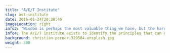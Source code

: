 ```yaml
---
title: "A/E/T Institute"
slug: aet-institute
date: 2016-01-24T20:28:46
imageLocation: right
info3: "Wisdom is perhaps the most valuable thing we have, but the hardest to define"
info4: The A/E/T Institute exists to identify the principles that can guide us to a wiser, weller world, and apply these to living projects.
background: christian-perner-329584-unsplash.jpg
weight: 300
---
```

